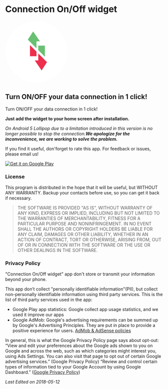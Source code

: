 # Connection On/Off widget

<img src="./assets/img/android_coow_logo.png" alt="COOW Logo" style="width: 200px; background: #EEE; -webkit-border-radius: 50%; border-radius: 50%;"/>
<!--![alt text](/assets/img/android_coow_logo.png "COOW Logo")-->

## Turn ON/OFF your data connection in 1 click!


Turn ON/OFF your data connection in 1 click!

<b>Just add the widget to your home screen after installation.</b>

<i>On Android 5 Lollipop due to a limitation introduced in this version is no longer possible to stop the connection.<b>We apologize for the inconvenience, we are working to solve the problem.</b></i>


If you find it useful, don'forget to rate this app.
For feedback or issues, please email us!

<a href='https://play.google.com/store/apps/details?id=com.previtali.coow&pcampaignid=MKT-Other-global-all-co-prtnr-py-PartBadge-Mar2515-1'><img alt='Get it on Google Play' src='https://play.google.com/intl/en_us/badges/images/generic/en_badge_web_generic.png' style="width: 200px;"/></a>

### License

This program is distributed in the hope that it will be useful, but WITHOUT ANY WARRANTY.
Backup your contacts before use, so you can get it back if necessary.

> THE SOFTWARE IS PROVIDED "AS IS", WITHOUT WARRANTY OF ANY KIND, EXPRESS OR
> IMPLIED, INCLUDING BUT NOT LIMITED TO THE WARRANTIES OF MERCHANTABILITY,
> FITNESS FOR A PARTICULAR PURPOSE AND NONINFRINGEMENT. IN NO EVENT SHALL THE
> AUTHORS OR COPYRIGHT HOLDERS BE LIABLE FOR ANY CLAIM, DAMAGES OR OTHER
> LIABILITY, WHETHER IN AN ACTION OF CONTRACT, TORT OR OTHERWISE, ARISING FROM,
> OUT OF OR IN CONNECTION WITH THE SOFTWARE OR THE USE OR OTHER DEALINGS IN THE SOFTWARE.

### Privacy Policy

"Connection On/Off widget" app don't store or transmit your information beyond your phone.

This app don’t collect "personally identifiable information"(PII), but collect non-personally identifiable information using third party services. This is the list of third party services used in the app:
- Google Play app statistics: Google collect app usage statistics, and we used it improve our apps
- Google AdMob: Google's advertising requirements can be summed up by Google's Advertising Principles. They are put in place to provide a positive experience for users. [AdMob & AdSense policies](https://support.google.com/admob/answer/6128543?hl=en)

In general, this is what the Google Privacy Policy page says about opt-out: “View and edit your preferences about the Google ads shown to you on Google and across the web, such as which categories might interest you, using Ads Settings. 
You can also visit that page to opt out of certain Google advertising services.” (Google Privacy Policy) “Review and control certain types of information tied to your Google Account by using Google Dashboard.” ([Google Privacy Policy](https://policies.google.com/privacy?hl=en))


*Last Edited on 2018-05-12*